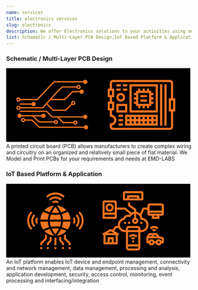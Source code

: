 ```yaml
---
name: services
title: electronics services
slug: electronics
description: We offer Electronics solutions to your activities using modern technologies and with good expertise and design
list: Schematic / Multi-Layer PCB Design,IoT Based Platform & Application
---
```


### Schematic / Multi-Layer PCB Design

![pcb](electronics/pcb.png)
A printed circuit board (PCB) allows manufacturers to create complex wiring and circuitry on an organized and relatively small piece of flat material.
We Model and Print PCBs for your requirements and needs at EMD-LABS

### IoT Based Platform & Application

![iot](electronics/iot.png)
An IoT platform enables IoT device and endpoint management, connectivity and network management, data management, processing and analysis, application development, security, access control, monitoring, event processing and interfacing/integration
